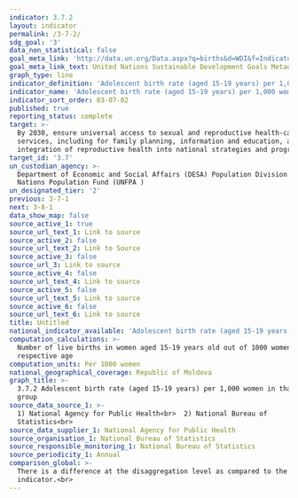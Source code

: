 ```yaml
---
indicator: 3.7.2
layout: indicator
permalink: /3-7-2/
sdg_goal: '3'
data_non_statistical: false
goal_meta_link: 'http://data.un.org/Data.aspx?q=births&d=WDI&f=Indicator_Code%3aSP.ADO.TFRT'
goal_meta_link_text: United Nations Sustainable Development Goals Metadata (PDF 90.8 KB)
graph_type: line
indicator_definition: 'Adolescent birth rate (aged 15-19 years) per 1,000 women in that age group'
indicator_name: 'Adolescent birth rate (aged 15-19 years) per 1,000 women in that age group'
indicator_sort_order: 03-07-02
published: true
reporting_status: complete
target: >-
  By 2030, ensure universal access to sexual and reproductive health-care
  services, including for family planning, information and education, and the
  integration of reproductive health into national strategies and programmes
target_id: '3.7'
un_custodian_agency: >-
  Department of Economic and Social Affairs (DESA) Population Division United
  Nations Population Fund (UNFPA )
un_designated_tier: '2'
previous: 3-7-1
next: 3-8-1
data_show_map: false
source_active_1: true
source_url_text_1: Link to source
source_active_2: false
source_url_text_2: Link to Source
source_active_3: false
source_url_3: Link to source
source_active_4: false
source_url_text_4: Link to source
source_active_5: false
source_url_text_5: Link to source
source_active_6: false
source_url_text_6: Link to source
title: Untitled
national_indicator_available: 'Adolescent birth rate (aged 15-19 years) per 1,000 women in that age group'
computation_calculations: >-
  Number of live births in women aged 15-19 years old out of 1000 women of the
  respective age
computation_units: Per 1000 women
national_geographical_coverage: Republic of Moldova
graph_title: >-
  3.7.2 Adolescent birth rate (aged 15-19 years) per 1,000 women in that age
  group
source_data_source_1: >-
  1) National Agency for Public Health<br>  2) National Bureau of
  Statistics<br> 
source_data_supplier_1: National Agency for Public Health
source_organisation_1: National Bureau of Statistics
source_responsible_monitoring_1: National Bureau of Statistics
source_periodicity_1: Annual
comparison_global: >-
  There is a difference at the disaggregation level as compared to the global
  indicator.<br>
---
```

